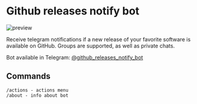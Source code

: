 # Github releases notify bot

![preview](https://user-images.githubusercontent.com/4976306/30619440-156248a2-9da8-11e7-9bea-202664b8f329.png)

Receive telegram notifications if a new release of your favorite software is available on GitHub. Groups are supported, as well as private chats.

Bot available in Telegram: [@github_releases_notify_bot](https://telegram.me/github_releases_notify_bot)

## Commands
```
/actions - actions menu
/about - info about bot
```
